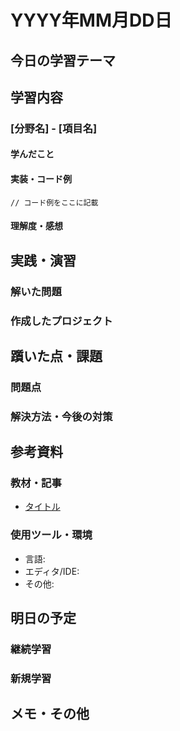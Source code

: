 # YYYY年MM月DD日

## 今日の学習テーマ
<!-- 今日のメインテーマを記載 -->

## 学習内容

### [分野名] - [項目名]
<!-- 例: Algorithm - Binary Search -->

#### 学んだこと
<!-- 新しく学んだ概念や知識 -->

#### 実装・コード例
```[言語名]
// コード例をここに記載
```

#### 理解度・感想
<!-- 理解できた点、難しかった点 -->

## 実践・演習

### 解いた問題
<!-- 問題名とソリューション -->

### 作成したプロジェクト
<!-- 新規作成または修正したプロジェクト -->

## 躓いた点・課題

### 問題点
<!-- 理解できなかった部分や困ったこと -->

### 解決方法・今後の対策
<!-- どう解決したか、または今後どうするか -->

## 参考資料

### 教材・記事
- [タイトル](URL)

### 使用ツール・環境
- 言語: 
- エディタ/IDE: 
- その他: 

## 明日の予定

### 継続学習
<!-- 今日の内容で継続して学習するもの -->

### 新規学習
<!-- 明日新しく取り組む予定のもの -->

## メモ・その他
<!-- その他気づいたことや覚えておきたいこと -->